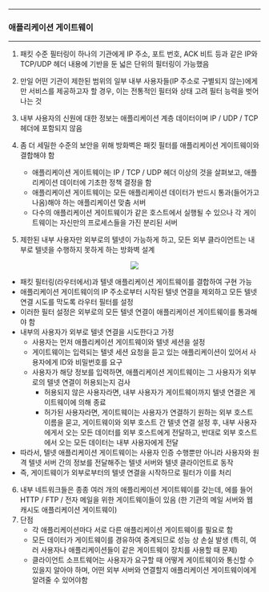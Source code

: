 -----
### 애플리케이션 게이트웨이
------
1. 패킷 수준 필터링이 하나의 기관에게 IP 주소, 포트 번호, ACK 비트 등과 같은 IP와 TCP/UDP 헤더 내용에 기반을 둔 넓은 단위의 필터링이 가능했음
2. 만일 어떤 기관이 제한된 범위의 일부 내부 사용자들(IP 주소로 구별되지 않는)에게만 서비스를 제공하고자 할 경우, 이는 전통적인 필터와 상태 고려 필터 능력을 벗어나는 것
3. 내부 사용자의 신원에 대한 정보는 애플리케이션 계층 데이터이며 IP / UDP / TCP 헤더에 포함되지 않음
4. 좀 더 세밀한 수준의 보안을 위해 방화벽은 패킷 필터를 애플리케이션 게이트웨이와 결합해야 함
   - 애플리케이션 게이트웨이는 IP / TCP / UDP 헤더 이상의 것을 살펴보고, 애플리케이션 데이터에 기초한 정책 결정을 함
   - 애플리케이션 게이트웨이는 모든 애플리케이션 데이터가 반드시 통과(들어가고 나옴)해야 하는 애플리케이션 맞춤 서버
   - 다수의 애플리케이션 게이트웨이가 같은 호스트에서 실행될 수 있으나 각 게이트웨이는 자신만의 프로세스들을 가진 분리된 서버

5. 제한된 내부 사용자만 외부로의 텔넷이 가능하게 하고, 모든 외부 클라이언트는 내부로 텔넷을 수행하지 못하게 하는 방화벽 설계
<div align="center">
<img src="https://github.com/user-attachments/assets/fb41e73d-4756-480f-8ef5-4687542b54fc">
</div>

  - 패킷 필터링(라우터에서)과 텔넷 애플리케이션 게이트웨이를 결합하여 구현 가능
  - 애플리케이션 게이트웨이의 IP 주소로부터 시작된 텔넷 연결을 제외하고 모든 텔넷 연결 시도를 막도록 라우터 필터를 설정
  - 이러한 필터 설정은 외부로의 모든 텔넷 연결이 애플리케이션 게이트웨이를 통과해야 함
  - 내부의 사용자가 외부로 텔넷 연결을 시도한다고 가정
    + 사용자는 먼저 애플리케이션 게이트웨이와 텔넷 세션을 설정
    + 게이트웨이는 입력되는 텔넷 세션 요청을 듣고 있는 애플리케이션이 있어서 사용자에게 ID와 비밀번호를 요구
    + 사용자가 해당 정보를 입력하면, 애플리케이션 게이트웨이는 그 사용자가 외부로의 텔넷 연결이 허용되는지 검사
      * 허용되지 않은 사용자라면, 내부 사용자가 게이트웨이까지 텔넷 연결은 게이트웨이에 의해 종료
      * 허가된 사용자라면, 게이트웨이는 사용자가 연결하기 원하는 외부 호스트 이름을 묻고, 게이트웨이와 외부 호스트 간 텔넷 연결 설정 후, 내부 사용자에게서 오는 모든 데이터를 외부 호스트에게 전달하고, 반대로 외부 호스트에서 오는 모든 데이터는 내부 사용자에게 전달
   - 따라서, 텔넷 애플리케이션 게이트웨이는 사용자 인증 수행뿐만 아니라 사용자와 원격 텔넷 서버 간의 정보를 전달해주는 텔넷 서버와 텔넷 클라이언트로 동작
   - 즉, 게이트웨이가 외부로부터의 텔넷 연결을 시작하므로 필터가 이를 처리

 6. 내부 네트워크들은 종종 여러 개의 애플리케이션 게이트웨이를 갖는데, 에를 들어 HTTP / FTP / 전자 메일을 위한 게이트웨이들이 있음 (한 기관의 메일 서버와 웹 캐시도 애플리케이션 게이트웨이)
 7. 단점
    - 각 애플리케이션마다 서로 다른 애플리케이션 게이트웨이를 필요로 함
    - 모든 데이터가 게이트웨이를 경유하여 중계되므로 성능 상 손실 발생 (특히, 여러 사용자나 애플리케이션들이 같은 게이트웨이 장치를 사용할 때 문제)
    - 클라이언트 소프트웨어는 사용자가 요구할 때 어떻게 게이트웨이와 통신할 수 있을지 알아야 하며, 어떤 외부 서버와 연결할지 애플리케이션 게이트웨이에게 알려줄 수 있어야함
